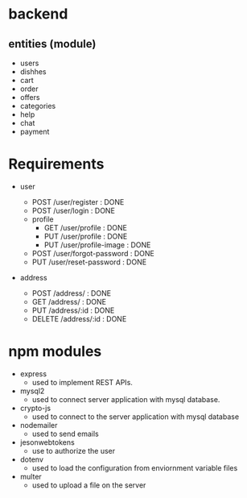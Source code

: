 # backend

## entities (module)

- users
- dishhes
- cart
- order
- offers
- categories
- help
- chat
- payment

# Requirements
- user
    - POST /user/register           : DONE
    - POST /user/login              : DONE
    - profile
        - GET /user/profile         : DONE
        - PUT /user/profile         : DONE
        - PUT /user/profile-image   : DONE
    - POST /user/forgot-password    : DONE
    - PUT /user/reset-password      : DONE

- address
    - POST /address/        : DONE
    - GET /address/         : DONE
    - PUT /address/:id      : DONE
    - DELETE /address/:id   : DONE


# npm modules
- express
    - used to implement REST APIs.
- mysql2
    - used to connect server application with mysql database.
- crypto-js
    - used to connect to the server application with mysql database 
- nodemailer
    - used to send emails
- jesonwebtokens
    - use to authorize the user
- dotenv
    - used to load the configuration from enviornment variable files
- multer
    - used to upload a file on the server